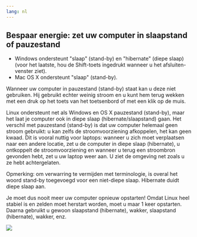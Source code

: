 ```yaml
---
lang: nl
---
```





<h2>Bespaar energie: zet uw computer in slaapstand of pauzestand</h2>

<ul>
<li>Windows ondersteunt "slaap" (stand-by) en "hibernate" (diepe slaap) (voor het laatste, hou de Shift-toets ingedrukt wanneer u het afsluiten-venster ziet).</li>
<li>Mac OS X ondersteunt "slaap" (stand-by).</li>
</ul>

Wanneer uw computer in pauzestand (stand-by) staat kan u deze niet gebruiken. Hij gebruikt echter weinig stroom en u kunt hem terug wekken met een druk op het toets van het toetsenbord of met een klik op de muis.

Linux ondersteunt net als Windows en OS X pauzestand (stand-by), maar het laat je computer ook in diepe slaap (hibernate/slaapstand) gaan. 
Het verschil met pauzestand (stand-by) is dat uw computer helemaal geen stroom gebruikt: u kan zelfs de stroomvoorziening afkoppelen, het kan geen kwaad. Dit is vooral nuttig voor laptops: wanneer u zich moet verplaatsen naar een andere locatie, zet u de computer in diepe slaap (hibernate), u ontkoppelt de stroomvoorziening en wanneer u terug een stroombron gevonden hebt, zet u uw laptop weer aan. U ziet de omgeving net zoals u ze hebt achtergelaten.

Opmerking: om verwarring te vermijden met terminologie, is overal het woord stand-by toegevoegd voor een niet-diepe slaap. Hibernate duidt diepe slaap aan.

Je moet dus nooit meer uw computer opnieuw opstarten! Omdat Linux heel stabiel is en zelden moet herstart worden, moet u maar 1 keer opstarten. Daarna gebruikt u gewoon slaapstand (hibernate), wakker, slaapstand (hibernate), wakker, enz.

<img src="Images/suspend_hibernate_thumb.png" />




